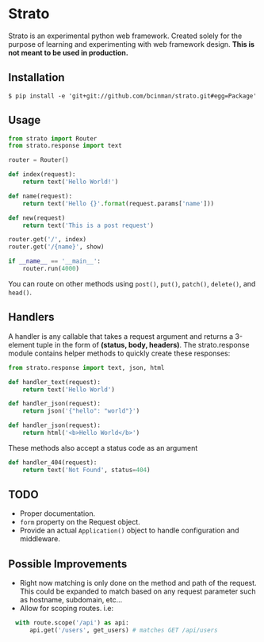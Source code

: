 # Strato

Strato is an experimental python web framework. Created solely for the purpose of learning and experimenting with web framework design. **This is not meant to be used in production.**

## Installation
    $ pip install -e 'git+git://github.com/bcinman/strato.git#egg=Package'   

## Usage
```python
from strato import Router
from strato.response import text

router = Router()

def index(request):
    return text('Hello World!')

def name(request):
    return text('Hello {}'.format(request.params['name']))

def new(request)
    return text('This is a post request')

router.get('/', index)
router.get('/{name}', show)

if __name__ == '__main__':
    router.run(4000)
```
You can route on other methods using `post()`, `put()`, `patch()`, `delete()`, and `head()`.

## Handlers
A handler is any callable that takes a request argument and returns a 3-element tuple in the form of __(status, body, headers)__. The strato.response module contains helper methods to quickly create these responses:
```python
from strato.response import text, json, html

def handler_text(request):
    return text('Hello World')

def handler_json(request):
    return json('{"hello": "world"}')

def handler_json(request):
    return html('<b>Hello World</b>')
```

These methods also accept a status code as an argument
```python    
def handler_404(request):
    return text('Not Found', status=404)
```
## TODO
* Proper documentation.
* `form` property on the Request object.
* Provide an actual `Application()` object to handle configuration and middleware.

## Possible Improvements
* Right now matching is only done on the method and path of the request. This could be expanded to match based on any request parameter such as hostname, subdomain, etc...
* Allow for scoping routes. i.e:

```python
  with route.scope('/api') as api:
      api.get('/users', get_users) # matches GET /api/users
```